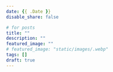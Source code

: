 ```yaml
---
date: {{ .Date }}
disable_share: false

# for posts
title: ""
description: ""
featured_image: ""
# featured_image: "static/images/.webp"
tags: []
draft: true
---
```



<!--
ニュース投稿の最後には以下の文章を適宜編集して追加する

株式会社Beatim  
代表取締役 高井悠宇  
連絡先: [yuma@beatim.co.jp](mailto:yuma@beatim.co.jp)  
公式ウェブサイト: [https://www.beatim.co.jp/](https://www.beatim.co.jp/)   
-->
